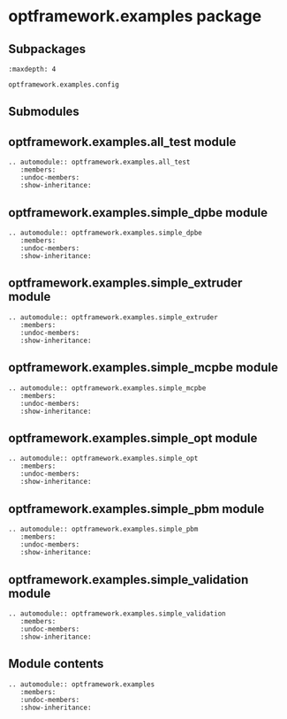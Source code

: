 # optframework.examples package

## Subpackages

```{toctree}
:maxdepth: 4

optframework.examples.config
```

## Submodules

## optframework.examples.all_test module

```{eval-rst}
.. automodule:: optframework.examples.all_test
   :members:
   :undoc-members:
   :show-inheritance:
```

## optframework.examples.simple_dpbe module

```{eval-rst}
.. automodule:: optframework.examples.simple_dpbe
   :members:
   :undoc-members:
   :show-inheritance:
```

## optframework.examples.simple_extruder module

```{eval-rst}
.. automodule:: optframework.examples.simple_extruder
   :members:
   :undoc-members:
   :show-inheritance:
```

## optframework.examples.simple_mcpbe module

```{eval-rst}
.. automodule:: optframework.examples.simple_mcpbe
   :members:
   :undoc-members:
   :show-inheritance:
```

## optframework.examples.simple_opt module

```{eval-rst}
.. automodule:: optframework.examples.simple_opt
   :members:
   :undoc-members:
   :show-inheritance:
```

## optframework.examples.simple_pbm module

```{eval-rst}
.. automodule:: optframework.examples.simple_pbm
   :members:
   :undoc-members:
   :show-inheritance:
```

## optframework.examples.simple_validation module

```{eval-rst}
.. automodule:: optframework.examples.simple_validation
   :members:
   :undoc-members:
   :show-inheritance:
```

## Module contents

```{eval-rst}
.. automodule:: optframework.examples
   :members:
   :undoc-members:
   :show-inheritance:
```
